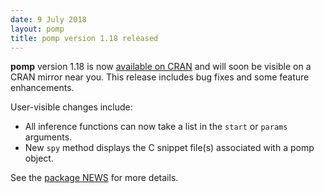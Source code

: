 ```yaml
---
date: 9 July 2018
layout: pomp
title: pomp version 1.18 released
---
```


**pomp** version 1.18 is now [available on CRAN](https://cran.r-project.org/package=pomp) and will soon be visible on a CRAN mirror near you.
This release includes bug fixes and some feature enhancements.

User-visible changes include:

- All inference functions can now take a list in the `start` or `params` arguments.
- New `spy` method displays the C snippet file(s) associated with a pomp object.

See the [package NEWS](https://kingaa.github.io/pomp/NEWS/) for more details.
